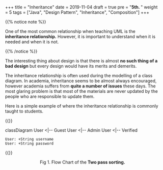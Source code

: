 +++
title = "Inheritance"
date = 2019-11-04
draft = true
pre = "<b>5th. </b>"
weight = 5
tags = ["Java", "Design Pattern", "Inheritance", "Composition"]
+++

{{% notice note %}}

One of the most common relationship when teaching UML is the **inheritance relationship.** However, it is important to understand when it is needed and when it is not. 

{{% /notice %}}

The interesting thing about design is that there is almost **no such thing of a bad design** but every design would have its merits and demerits.

The inheritance relationship is often used during the modelling of a class diagram. In academia, inheritance seems to be almost always encouraged, however academia suffers from **quite a number of issues** these days. The most glaring problem is that most of the materials are never updated by the people who are responsible to update them.

Here is a simple example of where the inheritance relationship is commonly taught to students.

{{<mermaid align="center">}}

classDiagram
    User <|-- Guest
    User <|-- Admin
    User <|-- Verified

    User: +String username
    User: +String password

{{</mermaid>}}

<p align="center">Fig 1. Flow Chart of the <strong>Two pass sorting.</strong> </p>
